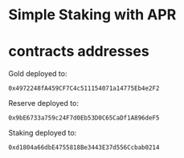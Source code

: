# Simple Staking with APR

# contracts addresses
Gold deployed to: 
```shell
0x4972248fA459CF7C4c511154071a14775Eb4e2F2
```
Reserve deployed to: 
```shell
0x9bE6733a759c24F7d0Eb53D0C65CaDf1A896deF5
```
Staking deployed to: 
```shell
0xd1804a66dbE4755818Be3443E37d556Ccbab0214
```